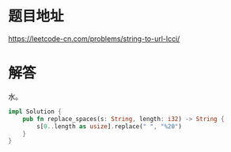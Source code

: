 # 题目地址

<https://leetcode-cn.com/problems/string-to-url-lcci/>

# 解答

水。

```rust
impl Solution {
    pub fn replace_spaces(s: String, length: i32) -> String {
        s[0..length as usize].replace(" ", "%20")
    }
}
```
